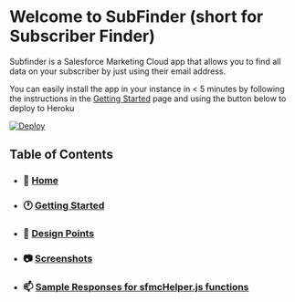 # Welcome to SubFinder (short for Subscriber Finder)
Subfinder is a Salesforce Marketing Cloud app that allows you to find all data on your subscriber by just using their email address. 

You can easily install the app in your instance in < 5 minutes by following the instructions in the [Getting Started](https://github.com/balwillSFDC/SubFinder/wiki/Getting-Started) page and using the button below to deploy to Heroku

[![Deploy](https://www.herokucdn.com/deploy/button.svg)](https://heroku.com/deploy)


## Table of Contents 
* ### 🏡 [Home](https://github.com/balwillSFDC/SubFinder/wiki)
* ### :clock1: [Getting Started](https://github.com/balwillSFDC/SubFinder/wiki/Getting-Started)
* ### 📐 [Design Points](https://github.com/balwillSFDC/SubFinder/wiki/Design-Points)
* ### :camera: [Screenshots](https://github.com/balwillSFDC/SubFinder/wiki/Screenshots)
* ### :mailbox: [Sample Responses for sfmcHelper.js functions](https://github.com/balwillSFDC/SubFinder/wiki/Sample-Responses-for-sfmcHelper.js-functions)

